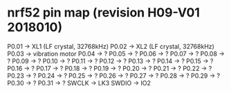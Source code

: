 nrf52 pin map (revision H09-V01 2018010)
========================================

P0.01  ->  XL1 (LF crystal, 32768kHz)
P0.02  ->  XL2 (LF crystal, 32768kHz)
P0.03  ->  vibration motor
P0.04  ->  ?
P0.05  ->  ?
P0.06  ->  ?
P0.07  ->  ?
P0.08  ->  ?
P0.09  ->  ?
P0.10  ->  ?
P0.11  ->  ?
P0.12  ->  ?
P0.13  ->  ?
P0.14  ->  ?
P0.15  ->  ?
P0.16  ->  ?
P0.17  ->  ?
P0.18  ->  ?
P0.19  ->  ?
P0.20  ->  ?
P0.21  ->  ?
P0.22  ->  ?
P0.23  ->  ?
P0.24  ->  ?
P0.25  ->  ?
P0.26  ->  ?
P0.27  ->  ?
P0.28  ->  ?
P0.29  ->  ?
P0.30  ->  ?
P0.31  ->  ?
SWCLK  ->  LK3
SWDIO  ->  IO2

